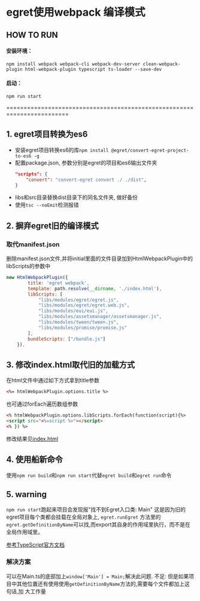 # egret使用webpack 编译模式


## HOW TO RUN
#### 安装环境：
`npm install webpack webpack-cli webpack-dev-server clean-webpack-plugin html-webpack-plugin typescript ts-loader --save-dev`

#### 启动：
`npm run start`


========================================================================

## 1. egret项目转换为es6
- 安装egret项目转换es6的库`npm install @egret/convert-egret-project-to-es6 -g`
- 配置package.json, 参数分别是egret的项目和es6输出文件夹
    ```json
    "scripts": {
        "convert": "convert-egret convert ./ ./dist",
    }
    ```
- libs和src目录替换dist目录下的同名文件夹, 做好备份
- 使用`tsc --noEmit`检测报错

## 2. 摒弃egret旧的编译模式

### 取代manifest.json
删除manifest.json文件,并将initial里面的文件目录加到HtmlWebpackPlugin中的libScripts的参数中
```javascript
new HtmlWebpackPlugin({
        title: 'egret webpack',
        template: path.resolve(__dirname, './index.html'),
        libScripts: [
            "libs/modules/egret/egret.js",
            "libs/modules/egret/egret.web.js",
            "libs/modules/eui/eui.js",
            "libs/modules/assetsmanager/assetsmanager.js",
            "libs/modules/tween/tween.js",
            "libs/modules/promise/promise.js"
        ],
        bundleScripts: ["/bundle.js"]
    }),
```
## 3. 修改index.html取代旧的加载方式
在html文件中通过如下方式拿到title参数
```html
<%= htmlWebpackPlugin.options.title %>
```
也可通过forEach遍历数组参数
```html
<% htmlWebpackPlugin.options.libScripts.forEach(function(script){%>
<script src="<%=script %>"></script>
<% }) %>
``` 
修改结果见[index.html](./index.html)

## 4. 使用船新命令
使用`npm run build`和`npm run start`代替`egret build`和`egret run`命令

## 5. warning
`npm run start`跑起来项目会发现报"找不到Egret入口类: Main"
这是因为旧的egret项目每个类都会挂载在全局对象上, `egret.runEgret`
方法里的`egret.getDefinitionByName`可以找,而export其自身的作用域里执行，而不是在全局作用域里。

[参考TypeScript官方文档](https://www.tslang.cn/docs/handbook/modules.html#export)
    
### 解决方案
可以在Main.ts的底部加上`window['Main'] = Main;`解决此问题.
不足: 但是如果项目中其他位置还有使用使用`getDefinitionByName`方法的,需要每个文件都加上这句话,加 大工作量

